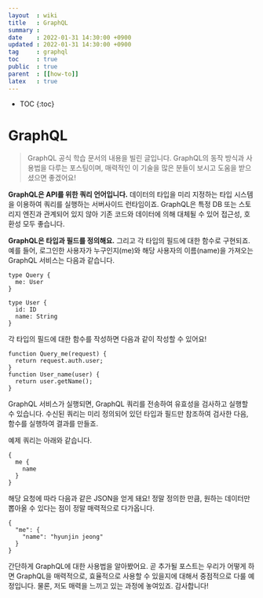 ```yaml
---
layout  : wiki
title   : GraphQL
summary :
date    : 2022-01-31 14:30:00 +0900
updated : 2022-01-31 14:30:00 +0900
tag     : graphql
toc     : true
public  : true
parent  : [[how-to]]
latex   : true
---
```

* TOC
{:toc}

# GraphQL

> GraphQL 공식 학습 문서의 내용을 빌린 글입니다. GraphQL의 동작 방식과 사용법을 다루는 포스팅이며, 매력적인 이 기술을 많은 분들이 보시고 도움을 받으셨으면 좋겠어요!  

**GraphQL은 API를 위한 쿼리 언어입니다.** 데이터의 타입을 미리 지정하는 타입 시스템을 이용하여 쿼리를 실행하는 서버사이드 런타임이죠. GraphQL은 특정 DB 또는 스토리지 엔진과 관계되어 있지 않아 기존 코드와 데이터에 의해 대체될 수 있어 접근성, 호환성 모두 좋습니다.

**GraphQL은 타입과 필드를 정의해요.** 그리고 각 타입의 필드에 대한 함수로 구현되죠. 예를 들어, 로그인한 사용자가 누구인지(me)와 해당 사용자의 이름(name)을 가져오는 GraphQL 서비스는 다음과 같습니다.

```
type Query {
  me: User
}

type User {
  id: ID
  name: String
}
```

각 타입의 필드에 대한 함수를 작성하면 다음과 같이 작성할 수 있어요!

```
function Query_me(request) {
  return request.auth.user;
}
function User_name(user) {
  return user.getName();
}
```

GraphQL 서비스가 실행되면, GraphQL 쿼리를 전송하여 유효성을 검사하고 실행할 수 있습니다. 수신된 쿼리는 미리 정의되어 있던 타입과 필드만 참조하여 검사한 다음, 함수를 실행하여 결과를 만들죠.

예제 쿼리는 아래와 같습니다.

```
{
  me {
    name
  }
}
```

해당 요청에 따라 다음과 같은 JSON을 얻게 돼요! 정말 정의한 만큼, 원하는 데이터만 뽑아올 수 있다는 점이 정말 매력적으로 다가옵니다.

```
{
  "me": {
    "name": "hyunjin jeong"
  }
}
```

간단하게 GraphQL에 대한 사용법을 알아봤어요. 곧 추가될 포스트는 우리가 어떻게 하면 GraphQL을 매력적으로, 효율적으로 사용할 수 있을지에 대해서 중점적으로 다룰 예정입니다. 물론, 저도 매력을 느끼고 있는 과정에 놓여있죠. 감사합니다!

